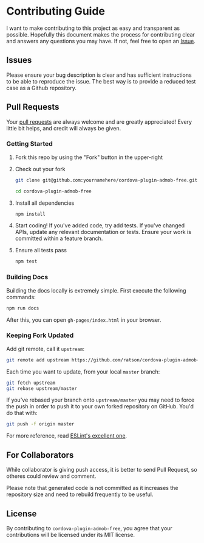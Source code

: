 # Contributing Guide

I want to make contributing to this project as easy and transparent as
possible. Hopefully this document makes the process for contributing clear and
answers any questions you may have. If not, feel free to open an
[Issue](https://github.com/ratson/cordova-plugin-admob-free/issues).


## Issues

Please ensure your bug description is clear and has sufficient instructions
to be able to reproduce the issue. The best way is to provide a reduced
test case as a Github repository.


## Pull Requests

Your [pull requests](https://help.github.com/articles/creating-a-pull-request)
are always welcome and are greatly appreciated! Every little bit helps, and
credit will always be given.


### Getting Started

1. Fork this repo by using the "Fork" button in the upper-right

2. Check out your fork

   ```sh
   git clone git@github.com:yournamehere/cordova-plugin-admob-free.git

   cd cordova-plugin-admob-free
   ```

3. Install all dependencies

   ```sh
   npm install
   ```

4. Start coding!
   If you've added code, try add tests.
   If you've changed APIs, update any relevant documentation or tests.
   Ensure your work is committed within a feature branch.

5. Ensure all tests pass

   ```sh
   npm test
   ```


### Building Docs

Building the docs locally is extremely simple. First execute the following commands:

```sh
npm run docs
```

After this, you can open `gh-pages/index.html` in your browser.


### Keeping Fork Updated

Add git remote, call it `upstream`:

```sh
git remote add upstream https://github.com/ratson/cordova-plugin-admob-free.git
```

Each time you want to update, from your local `master` branch:

```sh
git fetch upstream
git rebase upstream/master
```

If you've rebased your branch onto `upstream/master` you may need to
force the push in order to push it to your own forked repository on GitHub.
You'd do that with:

```sh
git push -f origin master
```

For more reference, read [ESLint's excellent one](http://eslint.org/docs/developer-guide/contributing/pull-requests#working-with-code).


## For Collaborators

While collaborator is giving push access, it is better to send Pull Request, so otheres could review and comment.

Please note that generated code is not committed as it increases the repository size and need to rebuild frequently to be useful.

## License

By contributing to `cordova-plugin-admob-free`, you agree that
your contributions will be licensed under its MIT license.
